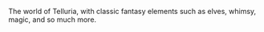 The world of Telluria, with classic fantasy elements such as elves, whimsy, magic, and so much more.

$$$$
